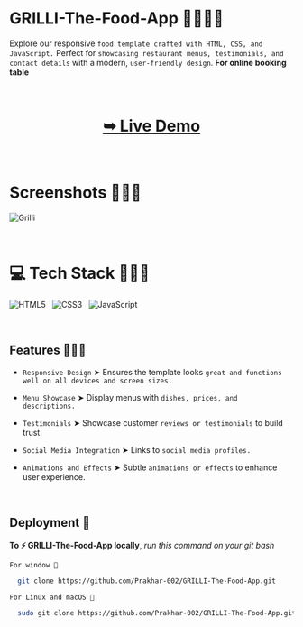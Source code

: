 
# GRILLI-The-Food-App 🌯🍱🍜🍲

Explore our responsive `food template crafted with HTML, CSS, and JavaScript.` Perfect for `showcasing restaurant menus, testimonials, and contact details` with a modern, `user-friendly design`. **For online booking table**



<br/>

<h1 align="center"> 

<a href="https://grilli-food-002.netlify.app/"><strong> ➥ Live Demo</strong></a>
</h1>
<br/>


# Screenshots 🍨🍫🧁


![Grilli](https://github.com/Prakhar-002/TVFLIX/assets/136890202/f6f644ce-520a-4dfc-a75b-61c606d96b4c)


<br/>

# 💻 Tech Stack 🍧🥞🧋

![HTML5](https://img.shields.io/badge/html5-%23E34F26.svg?style=for-the-badge&logo=html5&logoColor=white) &nbsp; ![CSS3](https://img.shields.io/badge/css3-%231572B6.svg?style=for-the-badge&logo=css3&logoColor=white) &nbsp;  ![JavaScript](https://img.shields.io/badge/javascript-%23323330.svg?style=for-the-badge&logo=javascript&logoColor=%23F7DF1E)

<br/>

## Features 🌮🍕🥪
- `Responsive Design` ➤ Ensures the template looks `great and functions well on all devices and screen sizes.`

- `Menu Showcase` ➤ Display menus with `dishes, prices, and descriptions.`

- `Testimonials` ➤ Showcase customer `reviews or testimonials` to build trust.

- `Social Media Integration` ➤  Links to `social media profiles.`

- `Animations and Effects` ➤ Subtle `animations or effects` to enhance user experience.

<br/>

## Deployment 🚀

**To ⚡ GRILLI-The-Food-App locally**, *run this command on your git bash*


`For window 🍃`
```bash
  git clone https://github.com/Prakhar-002/GRILLI-The-Food-App.git
```

`For Linux and macOS 🌿`
```bash
  sudo git clone https://github.com/Prakhar-002/GRILLI-The-Food-App.git
```